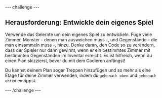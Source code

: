 --- challenge ---

## Herausforderung: Entwickle dein eigenes Spiel

Verwende das Gelernte um dein eigenes Spiel zu entwickeln. Füge viele Zimmer, Monster - denen man ausweichen muss -, und Gegenstände - die man einsammeln muss -, hinzu. Denke daran, den Code so zu verändern, dass der Spieler nur dann gewinnt, wenn er ein bestimmtes Zimmer mit bestimmten Gegenständen im Inventar erreicht. Es ist hilfreich, wenn du einen Plan skizzierst, bevor du mit dem Codieren anfängst!

Du kannst deinem Plan sogar Treppen hinzufügen und so mehr als eine Etage für deine Zimmer verwenden, indem du `gehenach oben` und `gehenach unten` eintippst.

--- /challenge ---